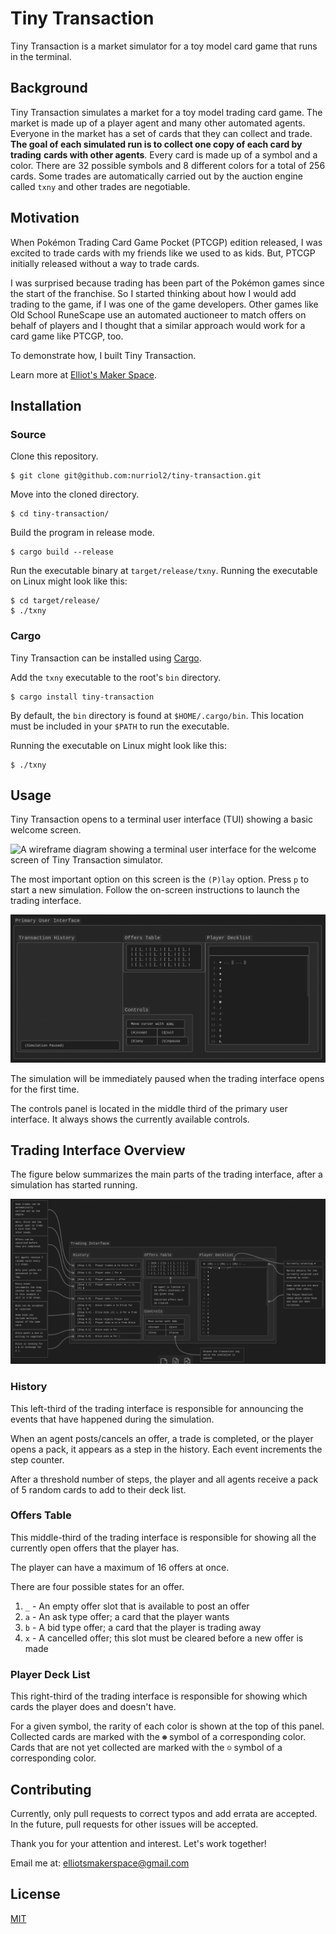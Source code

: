 # Tiny Transaction

Tiny Transaction is a market simulator for a toy model card game that runs in
the terminal.

## Background

Tiny Transaction simulates a market for a toy model trading card game.
The market is made up of a player agent and many other automated agents.
Everyone in the market has a set of cards that they can collect and trade.
**The goal of each simulated run is to collect one copy of each card by trading**
**cards with other agents**.
Every card is made up of a symbol and a color.
There are 32 possible symbols and 8 different colors for a total of 256 cards.
Some trades are automatically carried out by the auction engine called `txny`
and other trades are negotiable.

## Motivation

When Pokémon Trading Card Game Pocket (PTCGP) edition released, I was excited
to trade cards with my friends like we used to as kids.
But, PTCGP initially released without a way to trade cards.

I was surprised because trading has been part of the Pokémon games since the
start of the franchise.
So I started thinking about how I would add trading to the game, if I was one
of the game developers.
Other games like Old School RuneScape use an automated auctioneer to match
offers on behalf of players and I thought that a similar approach would work
for a card game like PTCGP, too.

To demonstrate how, I built Tiny Transaction.

Learn more at [Elliot's Maker Space](https://elliotsmaker.space/2025-02-18-tiny-transaction-dev-log-0).

## Installation

### Source

Clone this repository.

```shell
$ git clone git@github.com:nurriol2/tiny-transaction.git
```

Move into the cloned directory.

```shell
$ cd tiny-transaction/
```

Build the program in release mode.

```shell
$ cargo build --release
```

Run the executable binary at `target/release/txny`.
Running the executable on Linux might look like this:

```shell
$ cd target/release/
$ ./txny
```

### Cargo

Tiny Transaction can be installed using [Cargo](https://doc.rust-lang.org/book/ch01-03-hello-cargo.html).

Add the `txny` executable to the root's `bin` directory.

```shell
$ cargo install tiny-transaction
```

By default, the `bin` directory is found at `$HOME/.cargo/bin`.
This location must be included in your `$PATH` to run the executable.

Running the executable on Linux might look like this:

```shell
$ ./txny
```

## Usage

Tiny Transaction opens to a terminal user interface (TUI) showing a basic
welcome screen.

![A wireframe diagram showing a terminal user interface for the welcome screen of Tiny Transaction simulator.](images/wireframe/welcome-screen-wireframe.png)

The most important option on this screen is the `(P)lay` option.
Press `p` to start a new simulation.
Follow the on-screen instructions to launch the trading interface.

![A wireframe diagram showing a trading interface for a new simulation](images/wireframe/trading-interface-start-new-simulation.png)

The simulation will be immediately paused when the trading interface opens for
the first time.

The controls panel is located in the middle third of the primary user interface.
It always shows the currently available controls.

## Trading Interface Overview

The figure below summarizes the main parts of the trading interface, after a
simulation has started running.

![A wireframe diagram showing the trading interface during a simulation, with helpful commentary.](images/wireframe/example-trading-interface.png)

### History

This left-third of the trading interface is responsible for announcing the
events that have happened during the simulation.

When an agent posts/cancels an offer, a trade is completed, or the player opens
a pack, it appears as a step in the history.
Each event increments the step counter.

After a threshold number of steps, the player and all agents receive a pack of
5 random cards to add to their deck list.

### Offers Table

This middle-third of the trading interface is responsible for showing all the
currently open offers that the player has.

The player can have a maximum of 16 offers at once.

There are four possible states for an offer.

1. `_` - An empty offer slot that is available to post an offer
2. `a` - An ask type offer; a card that the player wants
3. `b` - A bid type offer; a card that the player is trading away
4. `x` - A cancelled offer; this slot must be cleared before a new offer is made

### Player Deck List

This right-third of the trading interface is responsible for showing which cards
the player does and doesn't have.

For a given symbol, the rarity of each color is shown at the top of this panel.
Collected cards are marked with the `☻` symbol of a corresponding color.
Cards that are not yet collected are marked with the `☺` symbol of a corresponding color.

## Contributing

Currently, only pull requests to correct typos and add errata are accepted.
In the future, pull requests for other issues will be accepted.

Thank you for your attention and interest. Let's work together!

Email me at: elliotsmakerspace@gmail.com

## License

[MIT](https://choosealicense.com/licenses/mit/)

